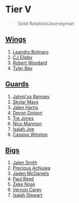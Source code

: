 Tier V
===
>Solid Rotation/Journeyman

## [Wings](tier5_wings.md)
1. [Leandro Bolmaro](players/leandro_bolmaro.md)
1. [CJ Elleby](players/cj_elleby.md)
1. [Robert Woodard](players/robert_woodard.md)
1. [Tyler Bey](players/tyler_bey.md)

## [Guards](tier5_guards.md)
1. [Jahmi'us Ramsey](players/jahmius_ramsey.md)
1. [Skylar Mays](players/skylar_mays.md)
1. [Jalen Harris](players/jalen_harris.md)
1. [Devon Dotson](players/devon_dotson.md)
1. [Tre Jones](players/tre_jones.md)
1. [Nico Mannion](players/nico_mannion.md)
1. [Isaiah Joe](players/isaiah_joe.md)
1. [Cassius Winston](players/cassius_winston.md)

## [Bigs](tier5_bigs.md)
1. [Jalen Smith](players/jalen_smith.md)
1. [Precious Achiuwa](players/precious_achiuwa.md)
1. [Jaden McDaniels](players/jaden_mcdaniels.md)
1. [Paul Reed](players/paul_reed.md)
1. [Zeke Nnaji](players/zeke_nnaji.md)
1. [Vernon Carey](players/vernon_carey.md)
1. [Isaiah Stewart](players/isaiah_stewart.md)
